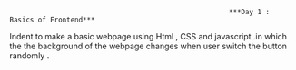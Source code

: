                                                           ***Day 1 : Basics of Frontend***

Indent to make a basic webpage using Html ,  CSS and javascript .in which the the background of the webpage changes when user switch the button randomly .
